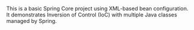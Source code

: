 This is a basic Spring Core project using XML-based bean configuration.  
It demonstrates Inversion of Control (IoC) with multiple Java classes managed by Spring.
